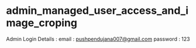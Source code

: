 # admin_managed_user_access_and_image_croping

Admin Login Details : email : pushpendujana007@gmail.com  password : 123

